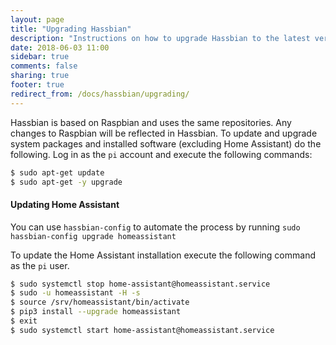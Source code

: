 ```yaml
---
layout: page
title: "Upgrading Hassbian"
description: "Instructions on how to upgrade Hassbian to the latest version."
date: 2018-06-03 11:00
sidebar: true
comments: false
sharing: true
footer: true
redirect_from: /docs/hassbian/upgrading/
---
```


Hassbian is based on Raspbian and uses the same repositories. Any changes to Raspbian will be reflected in Hassbian. To update and upgrade system packages and installed software (excluding Home Assistant) do the following.
Log in as the `pi` account and execute the following commands:

```bash
$ sudo apt-get update
$ sudo apt-get -y upgrade
```

#### Updating Home Assistant

<div class='note'>

You can use `hassbian-config` to automate the process by running `sudo hassbian-config upgrade homeassistant`

</div>

To update the Home Assistant installation execute the following command as the `pi` user.

```bash
$ sudo systemctl stop home-assistant@homeassistant.service
$ sudo -u homeassistant -H -s
$ source /srv/homeassistant/bin/activate
$ pip3 install --upgrade homeassistant
$ exit
$ sudo systemctl start home-assistant@homeassistant.service
```
